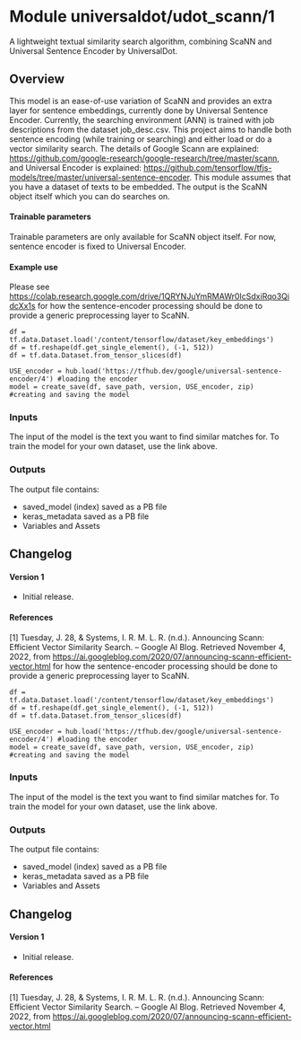 # Module universaldot/udot_scann/1

A lightweight textual similarity search algorithm, combining ScaNN and Universal Sentence Encoder by UniversalDot.

<!-- colab:https://colab.research.google.com/drive/1QRYNJuYmRMAWr0IcSdxiRqo3QidcXx1s -->
<!-- asset-path: https://github.com/UniversalDot/tensorflow/blob/develop/SaveModel%20format/udot-scann-001.tar.gz -->
<!-- task: text-embedding -->
<!-- fine-tunable: true -->
<!-- format: hub -->
<!-- license: apache-2.0 -->


## Overview

This model is an ease-of-use variation of ScaNN and provides an extra layer for sentence embeddings, currently done by Universal Sentence Encoder. 
Currently, the searching environment (ANN) is trained with job descriptions from the dataset job_desc.csv. This project aims to
handle both sentence encoding (while training or searching) and either load or do a vector similarity search. 
The details of Google Scann are explained: https://github.com/google-research/google-research/tree/master/scann,
and Universal Encoder is explained: https://github.com/tensorflow/tfjs-models/tree/master/universal-sentence-encoder. This module assumes that you have a dataset of texts to be embedded. The output is the ScaNN object itself
which you can do searches on.

#### Trainable parameters

Trainable parameters are only available for ScaNN object itself. For now, sentence encoder is fixed to Universal Encoder.

#### Example use

Please see
https://colab.research.google.com/drive/1QRYNJuYmRMAWr0IcSdxiRqo3QidcXx1s
for how the sentence-encoder processing should be done to provide a generic preprocessing layer to ScaNN.

```
df = tf.data.Dataset.load('/content/tensorflow/dataset/key_embeddings')
df = tf.reshape(df.get_single_element(), (-1, 512))
df = tf.data.Dataset.from_tensor_slices(df)

USE_encoder = hub.load('https://tfhub.dev/google/universal-sentence-encoder/4') #loading the encoder
model = create_save(df, save_path, version, USE_encoder, zip) #creating and saving the model

```

### Inputs

The input of the model is the text you want to find similar matches for. To train the model for your own dataset, use the link above.

### Outputs

The output file contains:
* saved_model (index) saved as a PB file
* keras_metadata saved as a PB file
* Variables and Assets

## Changelog

#### Version 1

*   Initial release.


#### References

[1] Tuesday, J. 28, &amp; Systems, I. R. M. L. R. (n.d.). Announcing Scann: Efficient Vector Similarity Search. – Google AI Blog. Retrieved November 4, 2022, from https://ai.googleblog.com/2020/07/announcing-scann-efficient-vector.html 
for how the sentence-encoder processing should be done to provide a generic preprocessing layer to ScaNN.

```
df = tf.data.Dataset.load('/content/tensorflow/dataset/key_embeddings')
df = tf.reshape(df.get_single_element(), (-1, 512))
df = tf.data.Dataset.from_tensor_slices(df)

USE_encoder = hub.load('https://tfhub.dev/google/universal-sentence-encoder/4') #loading the encoder
model = create_save(df, save_path, version, USE_encoder, zip) #creating and saving the model

```

### Inputs

The input of the model is the text you want to find similar matches for. To train the model for your own dataset, use the link above.

### Outputs

The output file contains:
* saved_model (index) saved as a PB file
* keras_metadata saved as a PB file
* Variables and Assets

## Changelog

#### Version 1

*   Initial release.


#### References

[1] Tuesday, J. 28, &amp; Systems, I. R. M. L. R. (n.d.). Announcing Scann: Efficient Vector Similarity Search. – Google AI Blog. Retrieved November 4, 2022, from https://ai.googleblog.com/2020/07/announcing-scann-efficient-vector.html 
